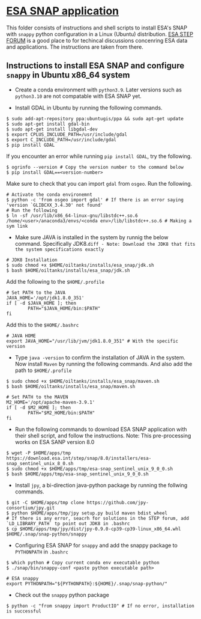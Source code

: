 # [ESA SNAP application](https://earth.esa.int/eogateway/tools/snap)

This folder consists of instructions and shell scripts to install ESA's SNAP with `snappy` python configuration in a Linux (Ubuntu) distribution. [ESA STEP FORUM](https://forum.step.esa.int/t/snappy-installation-in-ubuntu/37788) is a good place to for techincal discussions concenring ESA data and applications. The instructions are taken from there.

## Instructions to install ESA SNAP and configure `snappy` in Ubuntu x86_64 system

* Create a conda environment with `python3.9`. Later versions such as `python3.10` are not compatable with ESA SNAP yet.

*  Install GDAL in Ubuntu by running the following commands.
```
$ sudo add-apt-repository ppa:ubuntugis/ppa && sudo apt-get update
$ sudo apt-get install gdal-bin
$ sudo apt-get install libgdal-dev
$ export CPLUS_INCLUDE_PATH=/usr/include/gdal
$ export C_INCLUDE_PATH=/usr/include/gdal
$ pip install GDAL
```
If you encounter an error while running `pip install GDAL`, try the following.
```
$ ogrinfo --version # Copy the version number to the command below
$ pip install GDAL==<version-number>
```
Make sure to check that you can import `gdal` from `osgeo`. Run the following.
```
# Activate the conda environemnt
$ python -c 'from osgeo import gdal' # If there is an error saying 'version `GLIBCXX_3.4.30' not found'
# Run the following
$ ln -sf /usr/lib/x86_64-linux-gnu/libstdc++.so.6 /home/<user>/anaconda3/envs/<conda env>/lib/libstdc++.so.6 # Making a sym link
```

* Make sure JAVA is installed in the system by runnig the below command. Specifically JDK8.```diff - Note: Download the JDK8 that fits the system specifications exactly```
```
# JDK8 Installation
$ sudo chmod +x $HOME/oiltanks/installs/esa_snap/jdk.sh
$ bash $HOME/oiltanks/installs/esa_snap/jdk.sh
```
Add the following to the `$HOME/.profile`
```
# Set PATH to the JAVA
JAVA_HOME='/opt/jdk1.8.0_351'
if [ -d $JAVA_HOME ]; then
        PATH="$JAVA_HOME/bin:$PATH"
fi
```
Add this to the `$HOME/.bashrc`
```
# JAVA HOME
export JAVA_HOME="/usr/lib/jvm/jdk1.8.0_351" # With the specific version
```

* Type `java -version` to confirm the installation of JAVA in the system. Now install `Maven` by running the following commands. And also add the path to `$HOME/.profile`
```
$ sudo chmod +x $HOME/oiltanks/installs/esa_snap/maven.sh
$ bash $HOME/oiltanks/installs/esa_snap/maven.sh
```
```
# Set PATH to the MAVEN
M2_HOME='/opt/apache-maven-3.9.1'
if [ -d $M2_HOME ]; then
        PATH="$M2_HOME/bin:$PATH"
fi
```

* Run the following commands to download ESA SNAP application with their shell script, and follow the instructions. Note: This pre-processing works on ESA SANP version 8.0
```
$ wget -P $HOME/apps/tmp https://download.esa.int/step/snap/8.0/installers/esa-snap_sentinel_unix_8_0.sh
$ sudo chmod +x $HOME/apps/tmp/esa-snap_sentinel_unix_9_0_0.sh
$ bash $HOME/apps/tmp/esa-snap_sentinel_unix_9_0_0.sh
```

* Install `jpy`, a bi-direction java-python package by running the follwing commands.
```
$ git -C $HOME/apps/tmp clone https://github.com/jpy-consortium/jpy.git
$ python $HOME/apps/tmp/jpy setup.py build maven bdist_wheel 
# If there is any error, seacrh for solutions in the STEP forum, add `LD_LIBRARY_PATH` tp point out JDK8 in .bashrc
$ cp $HOME/apps/tmp/jpy/dist/jpy-0.9.0-cp39-cp39-linux_x86_64.whl $HOME/.snap/snap-python/snappy
```

* Configuring ESA SNAP for `snappy` and add the snappy package to `PYTHONPATH` in `.bashrc`
```
$ which python # Copy current conda env executable python
$ ./snap/bin/snappy-conf <paste python executable path>
```
```
# ESA snappy
export PYTHONPATH="${PYTHONPATH}:${HOME}/.snap/snap-python/"
```
* Check out the `snappy` python package 
```
$ python -c "from snappy import ProductIO" # If no error, installation is successful
```
